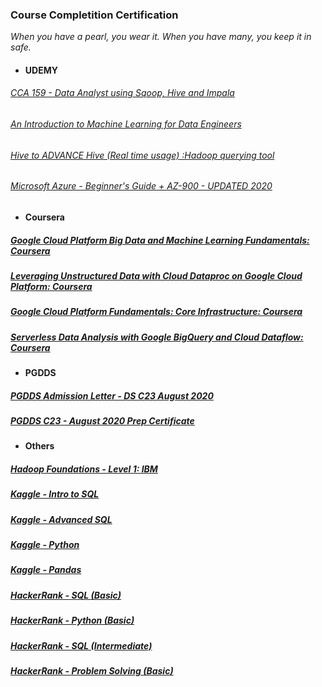 
### Course Completition Certification 
_When you have a pearl, you wear it. When you have many, you keep it in safe._

- #### UDEMY
###### [CCA 159 - Data Analyst using Sqoop, Hive and Impala](https://www.udemy.com/course/cca-159-data-analyst-using-sqoop-hive-and-impala/)
###### [An Introduction to Machine Learning for Data Engineers](https://www.udemy.com/course/an-introduction-to-machine-learning-for-data-engineers/)
###### [Hive to ADVANCE Hive (Real time usage) :Hadoop querying tool](https://www.udemy.com/course/hadoop-querying-tool-hive-to-advance-hivereal-time-usage/)
###### [ Microsoft Azure - Beginner's Guide + AZ-900 - UPDATED 2020](https://www.udemy.com/course/microsoft-azure-beginners-guide/)
###### []()

- #### Coursera
##### [Google Cloud Platform Big Data and Machine Learning Fundamentals: Coursera](https://www.coursera.org/account/accomplishments/certificate/PCSJKUTPY3FC)
##### [Leveraging Unstructured Data with Cloud Dataproc on Google Cloud Platform: Coursera](https://www.coursera.org/account/accomplishments/certificate/88PPRSQDYDYX)
##### [Google Cloud Platform Fundamentals: Core Infrastructure: Coursera](https://www.coursera.org/account/accomplishments/certificate/W89HM8F42RLK)
##### [Serverless Data Analysis with Google BigQuery and Cloud Dataflow: Coursera](https://www.coursera.org/account/accomplishments/certificate/CC4VFGPLNP3Q)

- #### PGDDS
##### [PGDDS Admission Letter - DS C23 August 2020](https://www.credential.net/8ec103cd-f530-46de-89c7-8f646e17b76f#gs.fo75op)
##### [PGDDS C23 - August 2020 Prep Certificate](https://www.credential.net/e9b0a44d-25f0-4b2c-8964-2cb1473767a5#gs.fo7blr)

- #### Others
##### [Hadoop Foundations - Level 1: IBM](https://courses.cognitiveclass.ai/certificates/486ed8d6241743abb5a6edf82a1204b9)
##### [Kaggle - Intro to SQL](https://www.kaggle.com/learn/certification/anuragambuja/intro-to-sql)
##### [Kaggle - Advanced SQL](https://www.kaggle.com/learn/certification/anuragambuja/advanced-sql)
##### [Kaggle - Python](https://www.kaggle.com/learn/certification/anuragambuja/python)
##### [Kaggle - Pandas](https://www.kaggle.com/learn/certification/anuragambuja/pandas)
##### [HackerRank - SQL (Basic)](https://www.hackerrank.com/certificates/c42bf50a0d3a)
##### [HackerRank - Python (Basic)](https://www.hackerrank.com/certificates/923e912f0b2e)
##### [HackerRank - SQL (Intermediate)](https://www.hackerrank.com/certificates/800e5cb85fc7)
##### [HackerRank - Problem Solving (Basic)](https://www.hackerrank.com/certificates/0ba0084b4fa4)
